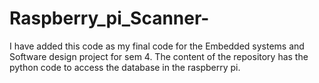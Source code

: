 # Raspberry_pi_Scanner-
I have added this code as my final code for the Embedded systems and Software design project for sem 4. The content of the repository has the python code to access the database in the raspberry pi.
